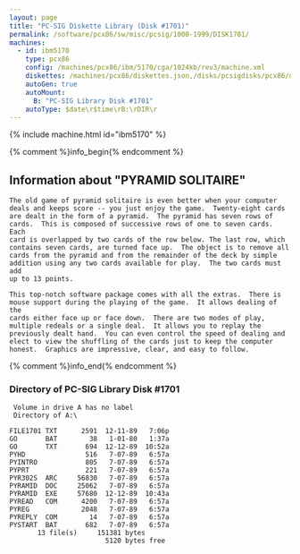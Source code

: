 ```yaml
---
layout: page
title: "PC-SIG Diskette Library (Disk #1701)"
permalink: /software/pcx86/sw/misc/pcsig/1000-1999/DISK1701/
machines:
  - id: ibm5170
    type: pcx86
    config: /machines/pcx86/ibm/5170/cga/1024kb/rev3/machine.xml
    diskettes: /machines/pcx86/diskettes.json,/disks/pcsigdisks/pcx86/diskettes.json
    autoGen: true
    autoMount:
      B: "PC-SIG Library Disk #1701"
    autoType: $date\r$time\rB:\rDIR\r
---
```


{% include machine.html id="ibm5170" %}

{% comment %}info_begin{% endcomment %}

## Information about "PYRAMID SOLITAIRE"

    The old game of pyramid solitaire is even better when your computer
    deals and keeps score -- you just enjoy the game.  Twenty-eight cards
    are dealt in the form of a pyramid.  The pyramid has seven rows of
    cards.  This is composed of successive rows of one to seven cards.  Each
    card is overlapped by two cards of the row below. The last row, which
    contains seven cards, are turned face up.  The object is to remove all
    cards from the pyramid and from the remainder of the deck by simple
    addition using any two cards available for play.  The two cards must add
    up to 13 points.
    
    This top-notch software package comes with all the extras.  There is
    mouse support during the playing of the game.  It allows dealing of the
    cards either face up or face down.  There are two modes of play,
    multiple redeals or a single deal.  It allows you to replay the
    previously dealt hand.  You can even control the speed of dealing and
    elect to view the shuffling of the cards just to keep the computer
    honest.  Graphics are impressive, clear, and easy to follow.
{% comment %}info_end{% endcomment %}


### Directory of PC-SIG Library Disk #1701

     Volume in drive A has no label
     Directory of A:\

    FILE1701 TXT      2591  12-11-89   7:06p
    GO       BAT        38   1-01-80   1:37a
    GO       TXT       694  12-12-89  10:52a
    PYHD               516   7-07-89   6:57a
    PYINTRO            805   7-07-89   6:57a
    PYPRT              221   7-07-89   6:57a
    PYR302S  ARC     56830   7-07-89   6:57a
    PYRAMID  DOC     25062   7-07-89   6:57a
    PYRAMID  EXE     57680  12-12-89  10:43a
    PYREAD   COM      4200   7-07-89   6:57a
    PYREG             2048   7-07-89   6:57a
    PYREPLY  COM        14   7-07-89   6:57a
    PYSTART  BAT       682   7-07-89   6:57a
           13 file(s)     151381 bytes
                            5120 bytes free

